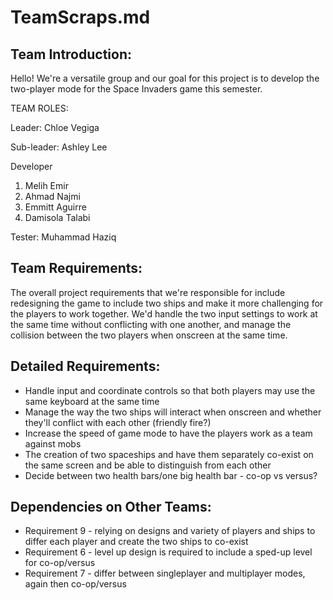 # TeamScraps.md 

## Team Introduction:

Hello! We're a versatile group and our goal for this project is to develop the two-player mode for the Space Invaders game this semester.


TEAM ROLES:

Leader: Chloe Vegiga

Sub-leader: Ashley Lee

Developer
1. Melih Emir
2. Ahmad Najmi
3. Emmitt Aguirre
4. Damisola Talabi

Tester: Muhammad Haziq 


## Team Requirements: 

The overall project requirements that we're responsible for include redesigning the game to include two ships and make it more challenging for the players to work together. We'd handle the two input settings to work at the same time without conflicting with one another, and manage the collision between the two players when onscreen at the same time.


## Detailed Requirements: 
- Handle input and coordinate controls so that both players may use the same keyboard at the same time
- Manage the way the two ships will interact when onscreen and whether they'll conflict with each other (friendly fire?)
- Increase the speed of game mode to have the players work as a team against mobs
- The creation of two spaceships and have them separately co-exist on the same screen and be able to distinguish from each other    
- Decide between two health bars/one big health bar - co-op vs versus?

## Dependencies on Other Teams:
- Requirement 9 - relying on designs and variety of players and ships to differ each player and create the two ships to co-exist 
- Requirement 6 - level up design is required to include a sped-up level for co-op/versus
- Requirement 7 - differ between singleplayer and multiplayer modes, again then co-op/versus


